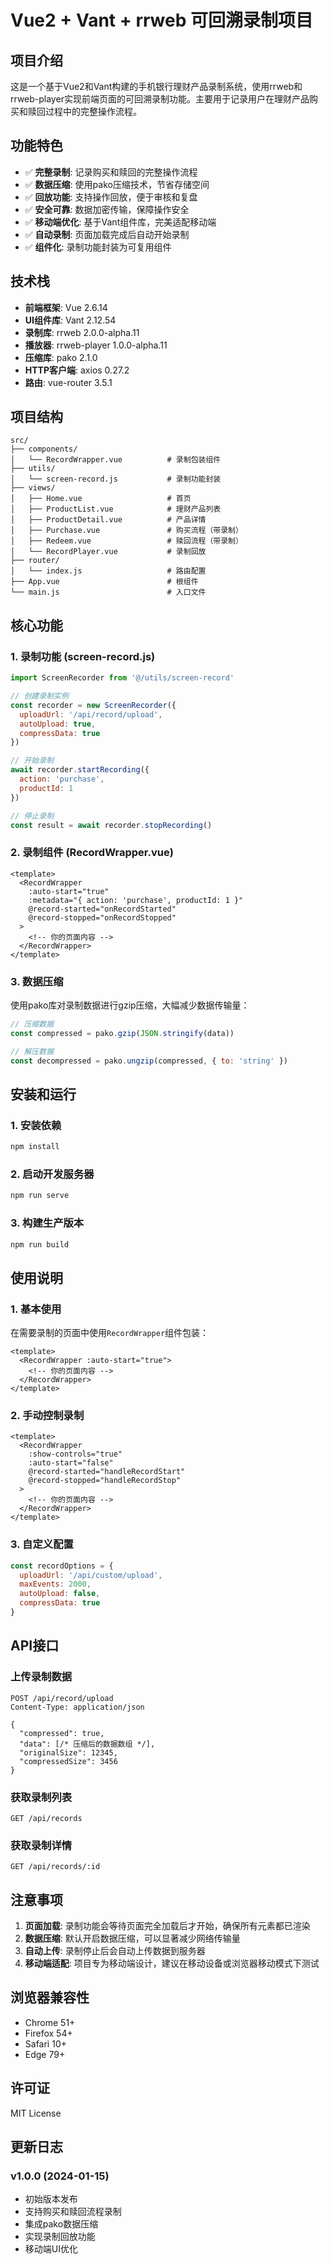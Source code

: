 # Vue2 + Vant + rrweb 可回溯录制项目

## 项目介绍

这是一个基于Vue2和Vant构建的手机银行理财产品录制系统，使用rrweb和rrweb-player实现前端页面的可回溯录制功能。主要用于记录用户在理财产品购买和赎回过程中的完整操作流程。

## 功能特色

- ✅ **完整录制**: 记录购买和赎回的完整操作流程
- ✅ **数据压缩**: 使用pako压缩技术，节省存储空间
- ✅ **回放功能**: 支持操作回放，便于审核和复盘
- ✅ **安全可靠**: 数据加密传输，保障操作安全
- ✅ **移动端优化**: 基于Vant组件库，完美适配移动端
- ✅ **自动录制**: 页面加载完成后自动开始录制
- ✅ **组件化**: 录制功能封装为可复用组件

## 技术栈

- **前端框架**: Vue 2.6.14
- **UI组件库**: Vant 2.12.54
- **录制库**: rrweb 2.0.0-alpha.11
- **播放器**: rrweb-player 1.0.0-alpha.11
- **压缩库**: pako 2.1.0
- **HTTP客户端**: axios 0.27.2
- **路由**: vue-router 3.5.1

## 项目结构

```
src/
├── components/
│   └── RecordWrapper.vue          # 录制包装组件
├── utils/
│   └── screen-record.js           # 录制功能封装
├── views/
│   ├── Home.vue                   # 首页
│   ├── ProductList.vue            # 理财产品列表
│   ├── ProductDetail.vue          # 产品详情
│   ├── Purchase.vue               # 购买流程（带录制）
│   ├── Redeem.vue                 # 赎回流程（带录制）
│   └── RecordPlayer.vue           # 录制回放
├── router/
│   └── index.js                   # 路由配置
├── App.vue                        # 根组件
└── main.js                        # 入口文件
```

## 核心功能

### 1. 录制功能 (screen-record.js)

```javascript
import ScreenRecorder from '@/utils/screen-record'

// 创建录制实例
const recorder = new ScreenRecorder({
  uploadUrl: '/api/record/upload',
  autoUpload: true,
  compressData: true
})

// 开始录制
await recorder.startRecording({
  action: 'purchase',
  productId: 1
})

// 停止录制
const result = await recorder.stopRecording()
```

### 2. 录制组件 (RecordWrapper.vue)

```vue
<template>
  <RecordWrapper 
    :auto-start="true"
    :metadata="{ action: 'purchase', productId: 1 }"
    @record-started="onRecordStarted"
    @record-stopped="onRecordStopped"
  >
    <!-- 你的页面内容 -->
  </RecordWrapper>
</template>
```

### 3. 数据压缩

使用pako库对录制数据进行gzip压缩，大幅减少数据传输量：

```javascript
// 压缩数据
const compressed = pako.gzip(JSON.stringify(data))

// 解压数据
const decompressed = pako.ungzip(compressed, { to: 'string' })
```

## 安装和运行

### 1. 安装依赖

```bash
npm install
```

### 2. 启动开发服务器

```bash
npm run serve
```

### 3. 构建生产版本

```bash
npm run build
```

## 使用说明

### 1. 基本使用

在需要录制的页面中使用`RecordWrapper`组件包装：

```vue
<template>
  <RecordWrapper :auto-start="true">
    <!-- 你的页面内容 -->
  </RecordWrapper>
</template>
```

### 2. 手动控制录制

```vue
<template>
  <RecordWrapper 
    :show-controls="true"
    :auto-start="false"
    @record-started="handleRecordStart"
    @record-stopped="handleRecordStop"
  >
    <!-- 你的页面内容 -->
  </RecordWrapper>
</template>
```

### 3. 自定义配置

```javascript
const recordOptions = {
  uploadUrl: '/api/custom/upload',
  maxEvents: 2000,
  autoUpload: false,
  compressData: true
}
```

## API接口

### 上传录制数据

```
POST /api/record/upload
Content-Type: application/json

{
  "compressed": true,
  "data": [/* 压缩后的数据数组 */],
  "originalSize": 12345,
  "compressedSize": 3456
}
```

### 获取录制列表

```
GET /api/records
```

### 获取录制详情

```
GET /api/records/:id
```

## 注意事项

1. **页面加载**: 录制功能会等待页面完全加载后才开始，确保所有元素都已渲染
2. **数据压缩**: 默认开启数据压缩，可以显著减少网络传输量
3. **自动上传**: 录制停止后会自动上传数据到服务器
4. **移动端适配**: 项目专为移动端设计，建议在移动设备或浏览器移动模式下测试

## 浏览器兼容性

- Chrome 51+
- Firefox 54+
- Safari 10+
- Edge 79+

## 许可证

MIT License

## 更新日志

### v1.0.0 (2024-01-15)
- 初始版本发布
- 支持购买和赎回流程录制
- 集成pako数据压缩
- 实现录制回放功能
- 移动端UI优化 